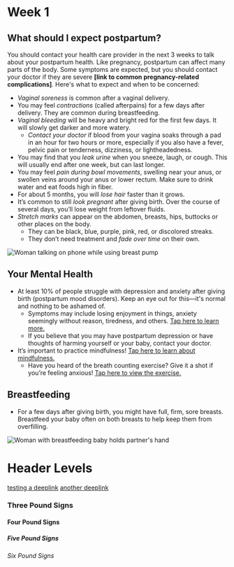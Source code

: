 # Week 1
## What should I expect postpartum?
You should contact your health care provider in the next 3 weeks to talk about your postpartum health. Like pregnancy, postpartum can affect many parts of the body. Some symptoms are expected, but you should contact your doctor if they are severe **[link to common pregnancy-related complications]**. Here's what to expect and when to be concerned:
- *Vaginal soreness* is common after a vaginal delivery.
- You may feel *contractions* (called afterpains) for a few days after delivery. They are common during breastfeeding.
- *Vaginal bleeding* will be heavy and bright red for the first few days. It will slowly get darker and more watery.
    - *Contact your doctor* if blood from your vagina soaks through a pad in an hour for two hours or more, especially if you also have a fever, pelvic pain or tenderness, dizziness, or lightheadedness.
- You may find that you *leak urine* when you sneeze, laugh, or cough. This will usually end after one week, but can last longer.
- You may feel *pain during bowl movements*, swelling near your anus, or swollen veins around your anus or lower rectum. Make sure to drink water and eat foods high in fiber.
- For about 5 months, you will *lose hair* faster than it grows.
- It’s common to still *look pregnant* after giving birth. Over the course of several days, you’ll lose weight from leftover fluids.
- *Stretch marks* can appear on the abdomen, breasts, hips, buttocks or other places on the body.
    - They can be black, blue, purple, pink, red, or discolored streaks.
    - They don’t need treatment and *fade over time* on their own.

![Woman talking on phone while using breast pump](/images/bjorn_and_breast_pump/pump_phone_call.jpg)

## Your Mental Health
- At least 10% of people struggle with depression and anxiety after giving birth (postpartum mood disorders). Keep an eye out for this—it's normal and nothing to be ashamed of.
    - Symptoms may include losing enjoyment in things, anxiety seemingly without reason, tiredness, and others. [Tap here to learn more.](?tab=modules&module=mental-health/Postpartum-mood-screening.md)
    - If you believe that you may have postpartum depression or have thoughts of harming yourself or your baby, contact your doctor.
- It’s important to practice mindfulness! [Tap here to learn about mindfulness.](?tab=modules&module=mindfulness/Mindfulness.md)
    - Have you heard of the breath counting exercise? Give it a shot if you’re feeling anxious! [Tap here to view the exercise.](?tab=modules&module=mindfulness/Breath-Counting-Breathing-Exercise.md)

## Breastfeeding
- For a few days after giving birth, you might have full, firm, sore breasts. Breastfeed your baby often on both breasts to help keep them from overfilling.

![Woman with breastfeeding baby holds partner's hand](/images/couple_and_baby/cafe_holding_hands_baby_angle_closeup2.jpg)


# Header Levels
[testing a deeplink](?tab=modules&module=exercise/short-example.md)
[another deeplink](?tab=faq)
### Three Pound Signs
#### Four Pound Signs
##### Five Pound Signs
###### Six Pound Signs
